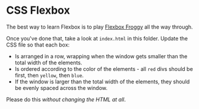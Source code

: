 # CSS Flexbox

The best way to learn Flexbox is to play [Flexbox Froggy](https://flexboxfroggy.com/) all the way through.

Once you've done that, take a look at `index.html` in this folder. Update the CSS file so that each box:

- Is arranged in a row, wrapping when the window gets smaller than the total width of the elements.
- Is ordered according to the color of the elements - all `red` divs should be first, then `yellow`, then `blue`.
- If the window is larger than the total width of the elements, they should be evenly spaced across the window.

Please do this _without changing the HTML at all_.